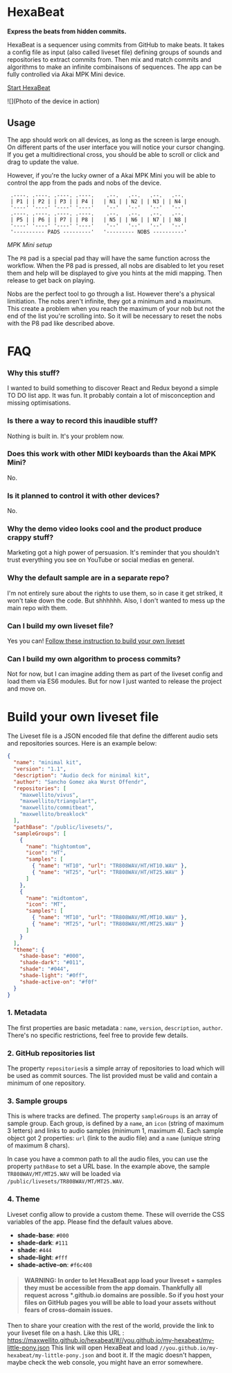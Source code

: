 # HexaBeat

**Express the beats from hidden commits.**

HexaBeat is a sequencer using commits from GitHub to make beats.
It takes a config file as input (also called liveset file) defining groups of sounds and repositories to extract commits from.
Then mix and match commits and algorithms to make an infinite combinaisons of sequences.
The app can be fully controlled via Akai MPK Mini device.

[Start HexaBeat](//maxwellito.github.io/hexabeat)

![](Photo of the device in action)

## Usage

The app should work on all devices, as long as the screen is large enough.
On different parts of the user interface you will notice your cursor changing. If you get a multidirectional cross, you should be able to scroll or click and drag to update the value.

However, if you're the lucky owner of a Akai MPK Mini you will be able to control the app from the pads and nobs of the device.

```
 .----. .----. .----. .----.    .--.   .--.   .--.   .--.
 | P1 | | P2 | | P3 | | P4 |   | N1 | | N2 | | N3 | | N4 |
 '----' '----' '----' '----'    '--'   '--'   '--'   '--'
 .----. .----. .----. .----.    .--.   .--.   .--.   .--.
 | P5 | | P6 | | P7 | | P8 |   | N5 | | N6 | | N7 | | N8 |
 '----' '----' '----' '----'    '--'   '--'   '--'   '--'
 '---------- PADS ---------'   '--------- NOBS ----------'
```

_MPK Mini setup_

The `P8` pad is a special pad thay will have the same function across the workflow. When the P8 pad is pressed, all nobs are disabled to let you reset them and help will be displayed to give you hints at the midi mapping. Then release to get back on playing.

Nobs are the perfect tool to go through a list. However there's a physical limitiation. The nobs aren't infinite, they got a minimum and a maximum. This create a problem when you reach the maximum of your nob but not the end of the list you're scrolling into. So it will be necessary to reset the nobs with the P8 pad like described above.

# FAQ

### Why this stuff?

I wanted to build something to discover React and Redux beyond a simple TO DO list app. It was fun. It probably contain a lot of misconception and missing optimisations.

### Is there a way to record this inaudible stuff?

Nothing is built in. It's your problem now.

### Does this work with other MIDI keyboards than the Akai MPK Mini?

No.

### Is it planned to control it with other devices?

No.

### Why the demo video looks cool and the product produce crappy stuff?

Marketing got a high power of persuasion. It's reminder that you shouldn't trust everything you see on YouTube or social medias en general.

### Why the default sample are in a separate repo?

I'm not entirely sure about the rights to use them, so in case it get striked, it won't take down the code. But shhhhhh.
Also, I don't wanted to mess up the main repo with them.

### Can I build my own liveset file?

Yes you can! [Follow these instruction to build your own liveset](#build-your-own-liveset-file)

### Can I build my own algorithm to process commits?

Not for now, but I can imagine adding them as part of the liveset config and load them via ES6 modules. But for now I just wanted to release the project and move on.

# Build your own liveset file

The Liveset file is a JSON encoded file that define the different audio sets and repositories sources. Here is an example below:

```json
{
  "name": "minimal kit",
  "version": "1.1",
  "description": "Audio deck for minimal kit",
  "author": "Sancho Gomez aka Wurst Offendr",
  "repositories": [
    "maxwellito/vivus",
    "maxwellito/triangulart",
    "maxwellito/commitbeat",
    "maxwellito/breaklock"
  ],
  "pathBase": "/public/livesets/",
  "sampleGroups": [
    {
      "name": "hightomtom",
      "icon": "HT",
      "samples": [
        { "name": "HT10", "url": "TR808WAV/HT/HT10.WAV" },
        { "name": "HT25", "url": "TR808WAV/HT/HT25.WAV" }
      ]
    },
    {
      "name": "midtomtom",
      "icon": "MT",
      "samples": [
        { "name": "MT10", "url": "TR808WAV/MT/MT10.WAV" },
        { "name": "MT25", "url": "TR808WAV/MT/MT25.WAV" }
      ]
    }
  ],
  "theme": {
    "shade-base": "#000",
    "shade-dark": "#011",
    "shade": "#044",
    "shade-light": "#0ff",
    "shade-active-on": "#f0f"
  }
}
```

### 1. Metadata

The first properties are basic metadata : `name`, `version`, `description`, `author`. There's no specific restrictions, feel free to provide few details.

### 2. GitHub repositories list

The property `repositories`is a simple array of repositories to load which will be used as commit sources. The list provided must be valid and contain a minimum of one repository.

### 3. Sample groups

This is where tracks are defined. The property `sampleGroups` is an array of sample group. Each group, is defined by a `name`, an `icon` (string of maximum 3 letters) and links to audio samples (minimum 1, maximum 4). Each sample object got 2 properties: `url` (link to the audio file) and a `name` (unique string of maximum 8 chars).

In case you have a common path to all the audio files, you can use the property `pathBase` to set a URL base. In the example above, the sample `TR808WAV/MT/MT25.WAV` will be loaded via `/public/livesets/TR808WAV/MT/MT25.WAV`.

### 4. Theme

Liveset config allow to provide a custom theme. These will override the CSS variables of the app. Please find the default values above.

- **shade-base**: `#000`
- **shade-dark**: `#111`
- **shade**: `#444`
- **shade-light**: `#fff`
- **shade-active-on**: `#f6c408`

> #### WARNING: In order to let HexaBeat app load your liveset + samples they must be accessible from the app domain. Thankfully all request across \*.github.io domains are possible. So if you host your files on GitHub pages you will be able to load your assets without fears of cross-domain issues.

Then to share your creation with the rest of the world, provide the link to your liveset file on a hash. Like this URL : https://maxwellito.github.io/hexabeat/#//you.github.io/my-hexabeat/my-little-pony.json
This link will open HexaBeat and load `//you.github.io/my-hexabeat/my-little-pony.json` and boot it. If the magic doesn't happen, maybe check the web console, you might have an error somewhere.
